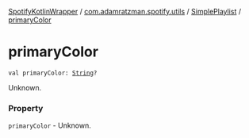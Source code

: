 [SpotifyKotlinWrapper](../../index.md) / [com.adamratzman.spotify.utils](../index.md) / [SimplePlaylist](index.md) / [primaryColor](./primary-color.md)

# primaryColor

`val primaryColor: `[`String`](https://kotlinlang.org/api/latest/jvm/stdlib/kotlin/-string/index.html)`?`

Unknown.

### Property

`primaryColor` - Unknown.